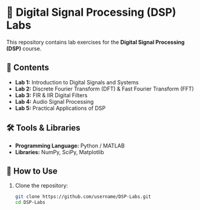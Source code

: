 # 📖 Digital Signal Processing (DSP) Labs

This repository contains lab exercises for the **Digital Signal Processing (DSP)** course.

## 📌 Contents

- **Lab 1:** Introduction to Digital Signals and Systems  
- **Lab 2:** Discrete Fourier Transform (DFT) & Fast Fourier Transform (FFT)  
- **Lab 3:** FIR & IIR Digital Filters  
- **Lab 4:** Audio Signal Processing  
- **Lab 5:** Practical Applications of DSP  

## 🛠 Tools & Libraries

- **Programming Language:** Python / MATLAB  
- **Libraries:** NumPy, SciPy, Matplotlib  

## 🚀 How to Use

1. Clone the repository:  
   ```bash
   git clone https://github.com/username/DSP-Labs.git
   cd DSP-Labs
